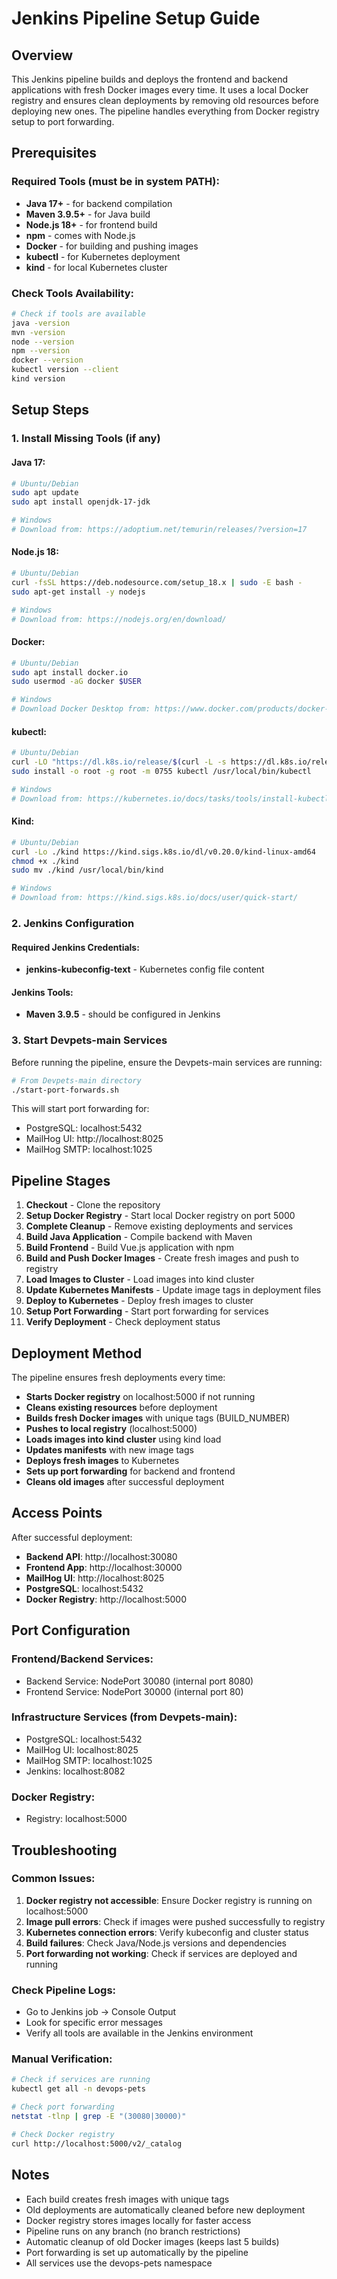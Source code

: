 # Jenkins Pipeline Setup Guide

## Overview
This Jenkins pipeline builds and deploys the frontend and backend applications with fresh Docker images every time. It uses a local Docker registry and ensures clean deployments by removing old resources before deploying new ones. The pipeline handles everything from Docker registry setup to port forwarding.

## Prerequisites

### Required Tools (must be in system PATH):
- **Java 17+** - for backend compilation
- **Maven 3.9.5+** - for Java build
- **Node.js 18+** - for frontend build
- **npm** - comes with Node.js
- **Docker** - for building and pushing images
- **kubectl** - for Kubernetes deployment
- **kind** - for local Kubernetes cluster

### Check Tools Availability:
```bash
# Check if tools are available
java -version
mvn -version
node --version
npm --version
docker --version
kubectl version --client
kind version
```

## Setup Steps

### 1. Install Missing Tools (if any)

#### Java 17:
```bash
# Ubuntu/Debian
sudo apt update
sudo apt install openjdk-17-jdk

# Windows
# Download from: https://adoptium.net/temurin/releases/?version=17
```

#### Node.js 18:
```bash
# Ubuntu/Debian
curl -fsSL https://deb.nodesource.com/setup_18.x | sudo -E bash -
sudo apt-get install -y nodejs

# Windows
# Download from: https://nodejs.org/en/download/
```

#### Docker:
```bash
# Ubuntu/Debian
sudo apt install docker.io
sudo usermod -aG docker $USER

# Windows
# Download Docker Desktop from: https://www.docker.com/products/docker-desktop/
```

#### kubectl:
```bash
# Ubuntu/Debian
curl -LO "https://dl.k8s.io/release/$(curl -L -s https://dl.k8s.io/release/stable.txt)/bin/linux/amd64/kubectl"
sudo install -o root -g root -m 0755 kubectl /usr/local/bin/kubectl

# Windows
# Download from: https://kubernetes.io/docs/tasks/tools/install-kubectl/
```

#### Kind:
```bash
# Ubuntu/Debian
curl -Lo ./kind https://kind.sigs.k8s.io/dl/v0.20.0/kind-linux-amd64
chmod +x ./kind
sudo mv ./kind /usr/local/bin/kind

# Windows
# Download from: https://kind.sigs.k8s.io/docs/user/quick-start/
```

### 2. Jenkins Configuration

#### Required Jenkins Credentials:
- **jenkins-kubeconfig-text** - Kubernetes config file content

#### Jenkins Tools:
- **Maven 3.9.5** - should be configured in Jenkins

### 3. Start Devpets-main Services

Before running the pipeline, ensure the Devpets-main services are running:

```bash
# From Devpets-main directory
./start-port-forwards.sh
```

This will start port forwarding for:
- PostgreSQL: localhost:5432
- MailHog UI: http://localhost:8025
- MailHog SMTP: localhost:1025

## Pipeline Stages

1. **Checkout** - Clone the repository
2. **Setup Docker Registry** - Start local Docker registry on port 5000
3. **Complete Cleanup** - Remove existing deployments and services
4. **Build Java Application** - Compile backend with Maven
5. **Build Frontend** - Build Vue.js application with npm
6. **Build and Push Docker Images** - Create fresh images and push to registry
7. **Load Images to Cluster** - Load images into kind cluster
8. **Update Kubernetes Manifests** - Update image tags in deployment files
9. **Deploy to Kubernetes** - Deploy fresh images to cluster
10. **Setup Port Forwarding** - Start port forwarding for services
11. **Verify Deployment** - Check deployment status

## Deployment Method

The pipeline ensures fresh deployments every time:

- **Starts Docker registry** on localhost:5000 if not running
- **Cleans existing resources** before deployment
- **Builds fresh Docker images** with unique tags (BUILD_NUMBER)
- **Pushes to local registry** (localhost:5000)
- **Loads images into kind cluster** using kind load
- **Updates manifests** with new image tags
- **Deploys fresh images** to Kubernetes
- **Sets up port forwarding** for backend and frontend
- **Cleans old images** after successful deployment

## Access Points

After successful deployment:
- **Backend API**: http://localhost:30080
- **Frontend App**: http://localhost:30000
- **MailHog UI**: http://localhost:8025
- **PostgreSQL**: localhost:5432
- **Docker Registry**: http://localhost:5000

## Port Configuration

### Frontend/Backend Services:
- Backend Service: NodePort 30080 (internal port 8080)
- Frontend Service: NodePort 30000 (internal port 80)

### Infrastructure Services (from Devpets-main):
- PostgreSQL: localhost:5432
- MailHog UI: localhost:8025
- MailHog SMTP: localhost:1025
- Jenkins: localhost:8082

### Docker Registry:
- Registry: localhost:5000

## Troubleshooting

### Common Issues:

1. **Docker registry not accessible**: Ensure Docker registry is running on localhost:5000
2. **Image pull errors**: Check if images were pushed successfully to registry
3. **Kubernetes connection errors**: Verify kubeconfig and cluster status
4. **Build failures**: Check Java/Node.js versions and dependencies
5. **Port forwarding not working**: Check if services are deployed and running

### Check Pipeline Logs:
- Go to Jenkins job → Console Output
- Look for specific error messages
- Verify all tools are available in the Jenkins environment

### Manual Verification:
```bash
# Check if services are running
kubectl get all -n devops-pets

# Check port forwarding
netstat -tlnp | grep -E "(30080|30000)"

# Check Docker registry
curl http://localhost:5000/v2/_catalog
```

## Notes

- Each build creates fresh images with unique tags
- Old deployments are automatically cleaned before new deployment
- Docker registry stores images locally for faster access
- Pipeline runs on any branch (no branch restrictions)
- Automatic cleanup of old Docker images (keeps last 5 builds)
- Port forwarding is set up automatically by the pipeline
- All services use the devops-pets namespace 